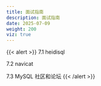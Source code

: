 ```yaml
---
title: 面试指南
description: 面试指南
date: 2025-07-09
weight: 200
viz: true
---
```

<style>
th, td {
  border: 1px solid rgb(190, 190, 190);
}
</style>
{{< alert >}}
7.1 heidisql

7.2 navicat

7.3 MySQL 社区和论坛
{{< /alert >}}

